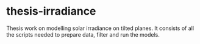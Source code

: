 # thesis-irradiance

Thesis work on modelling solar irradiance on tilted planes.
It consists of all the scripts needed to prepare data, filter and run the models.

